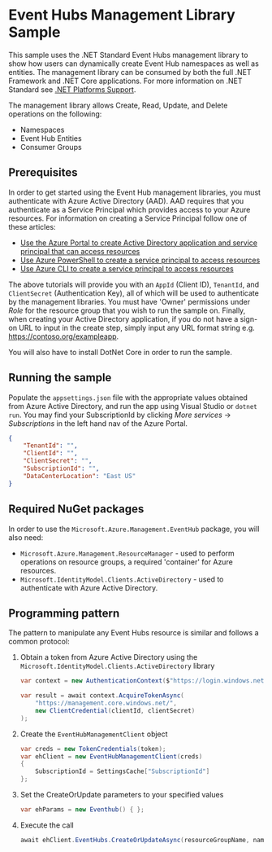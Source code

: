 # Event Hubs Management Library Sample

This sample uses the .NET Standard Event Hubs management library to show how users can dynamically create Event Hub namespaces as well as entities. The management library can be consumed by both the full .NET Framework and .NET Core applications. For more information on .NET Standard see [.NET Platforms Support](https://docs.microsoft.com/en-us/dotnet/articles/standard/library#net-platforms-support).

The management library allows Create, Read, Update, and Delete operations on the following:

* Namespaces
* Event Hub Entities
* Consumer Groups

## Prerequisites

In order to get started using the Event Hub management libraries, you must authenticate with Azure Active Directory (AAD). AAD requires that you authenticate as a Service Principal which provides access to your Azure resources. For information on creating a Service Principal follow one of these articles:  

* [Use the Azure Portal to create Active Directory application and service principal that can access resources](https://docs.microsoft.com/en-us/azure/azure-resource-manager/resource-group-create-service-principal-portal)
* [Use Azure PowerShell to create a service principal to access resources](https://docs.microsoft.com/en-us/azure/azure-resource-manager/resource-group-authenticate-service-principal)
* [Use Azure CLI to create a service principal to access resources](https://docs.microsoft.com/en-us/azure/azure-resource-manager/resource-group-authenticate-service-principal-cli)

The above tutorials will provide you with an `AppId` (Client ID), `TenantId`, and `ClientSecret` (Authentication Key), all of which will be used to authenticate by the management libraries. You must have 'Owner' permissions under *Role* for the resource group that you wish to run the sample on. Finally, when creating your Active Directory application, if you do not have a sign-on URL to input in the create step, simply input any URL format string e.g. https://contoso.org/exampleapp.

You will also have to install DotNet Core in order to run the sample.

## Running the sample
Populate the `appsettings.json` file with the appropriate values obtained from Azure Active Directory, and run the app using Visual Studio or `dotnet run`. You may find your SubscriptionId by clicking *More services* -> *Subscriptions* in the left hand nav of the Azure Portal.

```json
{
	"TenantId": "",
	"ClientId": "",
	"ClientSecret": "",
	"SubscriptionId": "",
	"DataCenterLocation": "East US"
}
```

## Required NuGet packages
In order to use the `Microsoft.Azure.Management.EventHub` package, you will also need:

* `Microsoft.Azure.Management.ResourceManager` - used to perform operations on resource groups, a required 'container' for Azure resources.
* `Microsoft.IdentityModel.Clients.ActiveDirectory` - used to authenticate with Azure Active Directory.

## Programming pattern

The pattern to manipulate any Event Hubs resource is similar and follows a common protocol:

1. Obtain a token from Azure Active Directory using the `Microsoft.IdentityModel.Clients.ActiveDirectory` library
    ```csharp
    var context = new AuthenticationContext($"https://login.windows.net/{tenantId}");

    var result = await context.AcquireTokenAsync(
        "https://management.core.windows.net/",
        new ClientCredential(clientId, clientSecret)
    );
    ```

1. Create the `EventHubManagementClient` object
    ```csharp
    var creds = new TokenCredentials(token);
    var ehClient = new EventHubManagementClient(creds)
    {
        SubscriptionId = SettingsCache["SubscriptionId"]
    };
    ```

1. Set the CreateOrUpdate parameters to your specified values
    ```csharp
    var ehParams = new Eventhub() { };
    ```

1. Execute the call
    ```csharp
    await ehClient.EventHubs.CreateOrUpdateAsync(resourceGroupName, namespaceName, EventHubName, ehParams);
    ```
